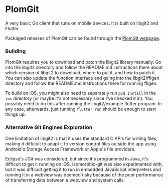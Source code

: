 # PlomGit

A very basic Git client that runs on mobile devices. It is built on libgit2 and Flutter. 

Packaged releases of PlomGit can be found through the [PlomGit webpage](https://www.plom.dev/plomgit/).

### Building

PlomGit requires you to download and patch the libgit2 library manually. Go into the libgit2 directory and follow the README.md instructions there about which version of libgit2 to download, where to put it, and how to patch it. You can also update the function interface and going into the libgit2/ffigen directory and follow the README.md instructions there for running ffigen.

To build on iOS, you might also need to separately run `pod install` in the `ios` directory (or maybe it's not necessary since I've checked it in). You possibly need to do this after running the libgit2/example flutter program. In any case, afterwards, just running `flutter run` should be enough to start things up.

### Alternative Git Engines Exploration

One limitation of libgit2 is that it uses the standard C APIs for writing files, making it difficult to adapt it to version control files outside the app using Android's Storage Access Framework or Apple's file providers. 

Eclipse's JGit was considered, but since it's programmed in Java, it's difficult to get it running on iOS. Isomorphic-git was also experimented with, but it was difficult getting it to run in embedded JavaScript interpreters and running it in a webview was deemed risky because of the poor performance of transferring data between a webview and system calls.

